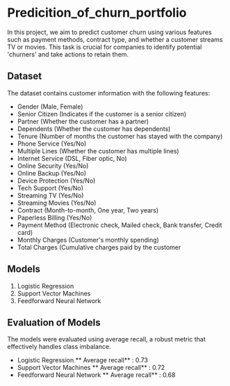 # Predicition_of_churn_portfolio
In this project, we aim to predict customer churn using various features such as payment methods, contract type, and whether a customer streams TV or movies. This task is crucial for companies to identify potential 'churners' and take actions to retain them.

## Dataset
The dataset contains customer information with the following features:

- Gender (Male, Female)
- Senior Citizen (Indicates if the customer is a senior citizen)
- Partner (Whether the customer has a partner)
- Dependents (Whether the customer has dependents)
- Tenure (Number of months the customer has stayed with the company)
- Phone Service (Yes/No)
- Multiple Lines (Whether the customer has multiple lines)
- Internet Service (DSL, Fiber optic, No)
- Online Security (Yes/No)
- Online Backup (Yes/No)
- Device Protection (Yes/No)
- Tech Support (Yes/No)
- Streaming TV (Yes/No)
- Streaming Movies (Yes/No)
- Contract (Month-to-month, One year, Two years)
- Paperless Billing (Yes/No)
- Payment Method (Electronic check, Mailed check, Bank transfer, Credit card)
- Monthly Charges (Customer's monthly spending)
- Total Charges (Cumulative charges paid by the customer

## Models
1. Logistic Regression
2. Support Vector Machines
3. Feedforward Neural Network 

## Evaluation of Models
The models were evaluated using average recall, a robust metric that effectively handles class imbalance.
- Logistic Regression ** Average recall** : 0.73 
- Support Vector Machines ** Average recall** : 0.72
- Feedforward Neural Network  ** Average recall** : 0.68
